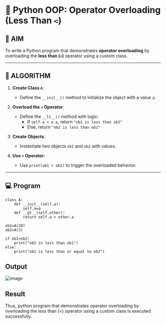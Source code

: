 # 🐍 Python OOP: Operator Overloading (Less Than `<`)

## 🎯 AIM

To write a Python program that demonstrates **operator overloading** by overloading the **less than (`<`)** operator using a custom class.

---

## 🧠 ALGORITHM

1. **Create Class `A`**:
   - Define the `__init__()` method to initialize the object with a value `a`.

2. **Overload the `<` Operator**:
   - Define the `__lt__()` method with logic:
     - If `self.a < o.a`, return `"ob1 is less than ob2"`
     - Else, return `"ob2 is less than ob1"`

3. **Create Objects**:
   - Instantiate two objects `ob1` and `ob2` with values.

4. **Use `<` Operator**:
   - Use `print(ob1 < ob2)` to trigger the overloaded behavior.

---

## 💻 Program
```
class A:
    def __init__(self,a):
        self.a=a
    def __gt__(self,other):
        return self.a > other.a
        
ob1=A(20)
ob2=A(3)

if ob1>ob2:
    print("ob2 is less than ob1")
else:
    print("ob1 is less than or equal to ob2")
```
## Output

![image](https://github.com/user-attachments/assets/13a1450c-da06-4b4c-9b6d-84cfd59c5719)


## Result

Thus, python program that demonstrates operator overloading by overloading the less than (<) operator using a custom class is executed successfully.


